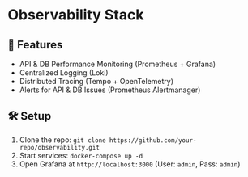 # Observability Stack

## 🚀 Features
- API & DB Performance Monitoring (Prometheus + Grafana)
- Centralized Logging (Loki)
- Distributed Tracing (Tempo + OpenTelemetry)
- Alerts for API & DB Issues (Prometheus Alertmanager)

## 🛠️ Setup
1. Clone the repo: `git clone https://github.com/your-repo/observability.git`
2. Start services: `docker-compose up -d`
3. Open Grafana at `http://localhost:3000` (User: `admin`, Pass: `admin`)
